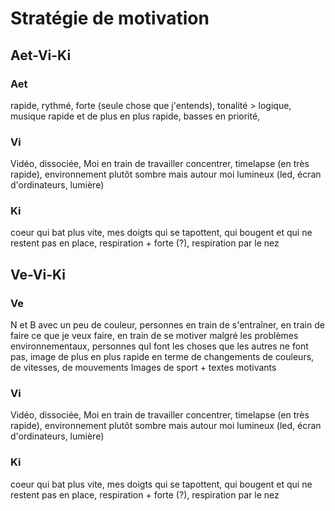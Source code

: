 # Stratégie de motivation
## Aet-Vi-Ki
### Aet
rapide, rythmé, forte (seule chose que j'entends), tonalité > logique, musique rapide et de plus en plus rapide, basses en priorité,
### Vi
Vidéo, dissociée, Moi en train de travailler concentrer, timelapse (en très rapide), environnement plutôt sombre mais autour moi lumineux (led, écran d'ordinateurs, lumière)
### Ki
coeur qui bat plus vite, mes doigts qui se tapottent, qui bougent et qui ne restent pas en place, respiration + forte (?), respiration par le nez
## Ve-Vi-Ki
### Ve
N et B avec un peu de couleur, personnes en train de s'entraîner, en train de faire ce que je veux faire, en train de se motiver malgré les problèmes environnementaux, personnes quI font les choses que les autres ne font pas, image de plus en plus rapide en terme de changements de couleurs, de vitesses, de mouvements
Images de sport + textes motivants
### Vi
Vidéo, dissociée, Moi en train de travailler concentrer, timelapse (en très rapide), environnement plutôt sombre mais autour moi lumineux (led, écran d'ordinateurs, lumière)
### Ki
coeur qui bat plus vite, mes doigts qui se tapottent, qui bougent et qui ne restent pas en place, respiration + forte (?), respiration par le nez
